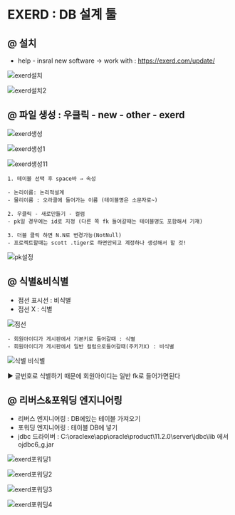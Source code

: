 # EXERD : DB 설계 툴
## @ 설치
- help - insral new software -> work with : https://exerd.com/update/ 

![exerd설치](https://user-images.githubusercontent.com/74290204/107177762-f60f7e00-6a15-11eb-8c8b-9db3a5ece153.PNG)

![exerd설치2](https://user-images.githubusercontent.com/74290204/107177763-f7d94180-6a15-11eb-8b9e-5b6c1891d3c7.PNG)


## @ 파일 생성 : 우클릭 - new - other - exerd

![exerd생성](https://user-images.githubusercontent.com/74290204/107323363-79e66a80-6ae9-11eb-9c67-0673b4492a27.PNG)

![exerd생성1](https://user-images.githubusercontent.com/74290204/107323366-7b179780-6ae9-11eb-930d-51299dda4cb0.PNG)

![exerd생성11](https://user-images.githubusercontent.com/74290204/107323367-7bb02e00-6ae9-11eb-9ae3-6e2ea32163dc.PNG)

```
1. 테이블 선택 후 space바 → 속성

- 논리이름: 논리적설계 
- 물리이름 : 오라클에 들어가는 이름 (테이블명은 소문자로~)

2. 우클릭 - 새로만들기 - 컬럼
- pk일 경우에는 id로 지정 (다른 쪽 fk 들어갈때는 테이블명도 포함해서 기재)

3. 더블 클릭 하면 N.N로 변경가능(NotNull)
- 프로젝트할때는 scott .tiger로 하면안되고 계정하나 생성해서 할 것!

```

![pk설정](https://user-images.githubusercontent.com/74290204/107323277-56bbbb00-6ae9-11eb-9084-46ad55ae7ec5.PNG)


## @ 식별&비식별 

- 점선 표시선 : 비식별
- 점선 X : 식별

![점선](https://user-images.githubusercontent.com/74290204/107323304-63401380-6ae9-11eb-8bad-64578bc5ecb9.PNG)

```
- 회원아이디가 게시판에서 기본키로 들어갈때 : 식별
- 회원아이디가 게시판에서 일반 컬럼으로들어갈때(주키가X) : 비식별
```

![식별 비식별](https://user-images.githubusercontent.com/74290204/107323325-6b984e80-6ae9-11eb-8054-f77472bf66d8.PNG)

▶ 글번호로 식별하기 때문에 회원아이디는 일반 fk로 들어가면된다 

## @ 리버스&포워딩 엔지니어링 

- 리버스 엔지니어링 : DB에있는 테이블 가져오기
- 포워딩 엔지니어링 : 테이블 DB에 넣기
- jdbc 드라이버 : C:\oraclexe\app\oracle\product\11.2.0\server\jdbc\lib 에서 ojdbc6_g.jar

![exerd포워딩1](https://user-images.githubusercontent.com/74290204/107323223-3a1f8300-6ae9-11eb-8137-f951d377e158.PNG)

![exerd포워딩2](https://user-images.githubusercontent.com/74290204/107323229-3be94680-6ae9-11eb-886a-e0c5d2347c67.PNG)

![exerd포워딩3](https://user-images.githubusercontent.com/74290204/107323230-3c81dd00-6ae9-11eb-8935-6f22608d8a8d.PNG)

![exerd포워딩4](https://user-images.githubusercontent.com/74290204/107323232-3c81dd00-6ae9-11eb-94b6-3eca1c88d176.PNG)

